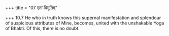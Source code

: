 +++
title = "07 एतां विभूतिम्"

+++
10.7 He who in truth knows this supernal manifestation and splendour of
auspicious attributes of Mine, becomes, united with the unshakable Yoga
of Bhakti. Of this, there is no doubt.

